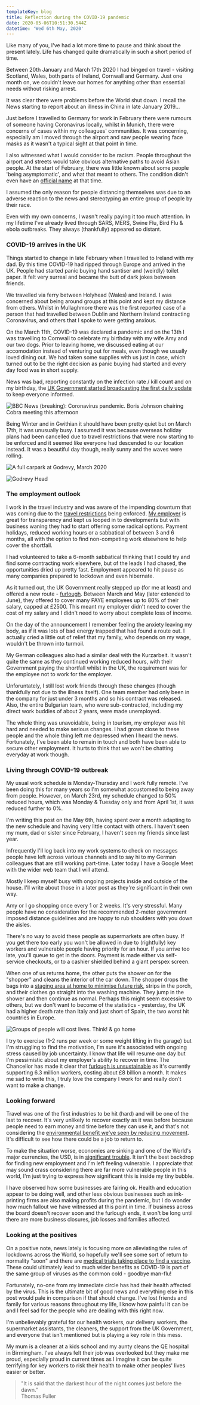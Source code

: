 ```yaml
---
templateKey: blog
title: Reflection during the COVID-19 pandemic
date: 2020-05-06T10:51:30.544Z
datetime: 'Wed 6th May, 2020'
---
```

Like many of you, I've had a lot more time to pause and think about the present lately. Life has changed quite dramatically in such a short period of time.

Between 20th January and March 17th 2020 I had binged on travel - visiting Scotland, Wales, both parts of Ireland, Cornwall and Germany. Just one month on, we couldn't leave our homes for anything other than essential needs without risking arrest.

It was clear there were problems before the World shut down. I recall the News starting to report about an illness in China in late January 2019...

Just before I travelled to Germany for work in February there were rumours of someone having Coronavirus locally, whilst in Munich, there were concerns of cases within my colleagues' communities. It was concerning, especially am I moved through the airport and saw people wearing face masks as it wasn't a typical sight at that point in time.

I also witnessed what I would consider to be racism. People throughout the airport and streets would take obvious alternative paths to avoid Asian people. At the start of February, there was little known about some people 'being asymptomatic', and what that meant to others. The condition didn't even have an [official name](https://www.bbc.co.uk/news/world-asia-china-51466362) at that time. 

I assumed the only reason for people distancing themselves was due to an adverse reaction to the news and stereotyping an entire group of people by their race.

Even with my own concerns, I wasn't really paying it too much attention. In my lifetime I've already lived through SARS, MERS, Swine Flu, Bird Flu & ebola outbreaks. They always (thankfully) appeared so distant.

### COVID-19 arrives in the UK

Things started to change in late February when I travelled to Ireland with my dad. By this time COVID-19 had ripped through Europe and arrived in the UK. People had started panic buying hand santiser and (weirdly) toilet paper. It felt very surreal and became the butt of dark jokes between friends.

We travelled via ferry between Holyhead (Wales) and Ireland. I was concerned about being around groups at this point and kept my distance from others. Whilst in Mullaghmore there was the first reported case of a person that had travelled between Dublin and Northern Ireland contracting Coronavirus, and others that I spoke to were getting anxious.

On the March 11th, COVID-19 was declared a pandemic and on the 13th I was travelling to Cornwall to celebrate my birthday with my wife Amy and our two dogs. Prior to leaving home, we discussed eating at our accomodation instead of venturing out for meals, even though we usually loved dining out. We had taken some supplies with us just in case, which turned out to be the right decision as panic buying had started and every day food was in short supply.

News was bad, reporting constantly on the infection rate / kill count and on my birthday, the [UK Government started broadcasting the first daily update](https://www.bbc.co.uk/news/uk-51901818) to keep everyone informed.

![BBC News (breaking): Coronavirus pandemic. Boris Johnson chairing Cobra meeting this afternoon](../../../content/uploads/coronavirus-16-mar.jpg)

Being Winter and in Gwithian it should have been pretty quiet but on March 17th, it was unusually busy. I assumed it was because overseas holiday plans had been cancelled due to travel restrictions that were now starting to be enforced and it seemed like everyone had descended to our location instead. It was a beautiful day though, really sunny and the waves were rolling.

![A full carpark at Godrevy, March 2020](../../../content/uploads/carpark.jpg)

![Godrevy Head](../../../content/uploads/cornwall.jpg)

### The employment outlook

I work in the travel industry and was aware of the impending downturn that was coming due to the [travel restrictions](https://en.wikipedia.org/wiki/Travel_restrictions_related_to_the_COVID-19_pandemic) being enforced. [My employer](https://holidayextras.co.uk) is great for transparency and kept us looped in to developments but with business waning they had to start offering some radical options. Payment holidays, reduced working hours or a sabbatical of between 3 and 6 months, all with the option to find non-competing work elsewhere to help cover the shortfall.

I had volunteered to take a 6-month sabbatical thinking that I could try and find some contracting work elsewhere, but of the leads I had chased, the opportunities dried up pretty fast. Employment appeared to hit pause as many companies prepared  to lockdown and even hibernate.

As it turned out, the UK Government really stepped up (for me at least) and offered a new route - [furlough](https://www.gov.uk/government/collections/financial-support-for-businesses-during-coronavirus-covid-19). Between March and May (later extended to June), they offered to cover many PAYE employees up to 80% of their salary, capped at £2500. This meant my employer didn't need to cover the cost of my salary and I didn't need to worry about complete loss of income.

On the day of the announcement I remember feeling the anxiety leaving my body, as if it was lots of bad energy trapped that had found a route out. I actually cried a little out of relief that my family, who depends on my wage, wouldn't be thrown into turmoil.

My German colleagues also had a similar deal with the Kurzarbeit. It wasn't quite the same as they continued working reduced hours, with their Government paying the shortfall whilst in the UK, the requirement was for the employee not to work for the employer.

Unforuntately, I still lost work friends through these changes (though thankfully not due to the illness itself). One team member had only been in the company for just under 3 months and so his contract was released. Also, the entire Bulgarian team, who were sub-contracted, including my direct work buddies of about 2 years, were made unemployed.

The whole thing was unavoidable, being in tourism, my employer was hit hard and needed to make serious changes. I had grown close to these people and the whole thing left me depressed when I heard the news. Fortunately, I've been able to remain in touch and both have been able to secure other employment. It hurts to think that we won't be chatting everyday at work though.

### Living through COVID-19 outbreak

My usual work schedule is Monday-Thursday and I work fully remote. I've been doing this for many years so I'm somewhat accustomed to being away from people. However, on March 23rd, my schedule changed to 50% reduced hours, which was Monday & Tuesday only and from April 1st, it was reduced further to 0%.

I'm writing this post on the May 6th, having spent over a month adapting to the new schedule and having very little contact with others. I haven't seen my mum, dad or sister since February, I haven't seen my friends since last year.

Infrequently I'll log back into my work systems to check on messages people have left across various channels and to say hi to my German colleagues that are still working part-time. Later today I have a Google Meet with the wider web team that I will attend.

Mostly I keep myself busy with ongoing projects inside and outside of the house. I'll write about those in a later post as they're significant in their own way.

Amy or I go shopping once every 1 or 2 weeks. It's very stressful. Many people have no consideration for the recommended 2-meter government imposed distance guidelines and are happy to rub shoulders with you down the aisles. 

There's no way to avoid these people as supermarkets are often busy. If you get there too early you won't be allowed in due to (rightfully) key workers and vulnerable people having priority for an hour. If you arrive too late, you'll queue to get in the doors. Payment is made either via self-service checkouts, or to a cashier shielded behind a giant perspex screen.

When one of us returns home, the other puts the shower on for the "shopper" and cleans the interior of the car down. The shopper drops the bags into a [staging area at home to minimise future risk](https://www.healthline.com/health/how-long-does-coronavirus-last-on-surfaces#different-surfaces), strips in the porch, and their clothes go straight into the washing machine. They jump in the shower and then continue as normal. Perhaps this might seem excessive to others, but we don't want to become of the statistics -  yesterday, the UK had a higher death rate than Italy and just short of Spain, the two worst hit countries in Europe.

![Groups of people will cost lives. Think! & go home](../../../content/uploads/go-home.jpg)

I try to exercise (1-2 runs per week or some weight lifting in the garage) but I'm struggling to find the motivation, I'm sure it's associated with ongoing stress caused by job uncertainty. I know that life will resume one day but I'm pessimistic about my employer's ability to recover in time. The Chancellor has made it clear that [furlough is unsustainable](https://www.dailymail.co.uk/news/article-8289457/Government-furlough-cash-reduced-60-cent-wages.html) as it's currently supporting 6.3 million workers, costing about £8 billion a month. It makes me sad to write this, I truly love the company I work for and really don't want to make a change.

### Looking forward

Travel was one of the first industries to be hit (hard) and will be one of the last to recover. It's very unlikely to recover exactly as it was before because people need to earn money and time before they can use it, and that's not considering the [environmental benefit we've seen by reducing movement](https://www.carbonbrief.org/analysis-coronavirus-set-to-cause-largest-ever-annual-fall-in-co2-emissions). It's difficult to see how there could be a job to return to.

To make the situation worse, economies are sinking and one of the World's major currencies, the USD, is in [significant trouble](https://twitter.com/business/status/1252547142612406272). It isn't the best backdrop for finding new employment and I'm left feeling vulnerable. I appreciate that may sound crass considering there are far more vulnerable people in this world, I'm just trying to express how significant this is inside my tiny bubble.

I have observed how some businesses are fairing ok. Health and education appear to be doing well, and other less obvious businesses such as ink-printing firms are also making profits during the pandemic, but I do wonder how much fallout we have witnessed at this point in time. If business across the board doesn't recover soon and the furlough ends, it won't be long until there are more business closures, job losses and families affected.

### Looking at the positives

On a positive note, news lately is focusing more on alleviating the rules of lockdowns across the World, so hopefully we'll see some sort of return to normality "soon" and there are [medical trials taking place to find a vaccine](https://www.theguardian.com/world/2020/apr/17/world-biggest-drug-trial-covid-19-uk). These could ultimately lead to much wider benefits as COVID-19 is part of the same group of viruses as the common cold - goodbye man-flu!

Fortunately, no-one from my immediate circle has had their health affected by the virus. This is the ultimate bit of good news and everything else in this post would pale in comparison if that should change. I've lost friends and family for various reasons throughout my life, I know how painful it can be and I feel sad for the people who are dealing with this right now.

I'm unbelievably grateful for our health workers, our delivery workers, the supermarket assistants, the cleaners,  the support from the UK Government, and everyone that isn't mentioned but is playing a key role in this mess. 

My mum is a cleaner at a kids school and my aunty cleans the QE hospital in Birmingham. I've always felt their job was overlooked but they make me proud, especially proud in current times as I imagine it can be quite terrifying for key workers to risk their health to make other peoples' lives easier or better.

> "It is said that the darkest hour of the night comes just before the dawn."\
> Thomas Fuller